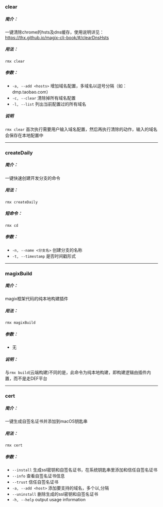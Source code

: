 
###  clear

##### 简介：
一键清除chrome的hsts及dns缓存，使用说明详见：https://thx.github.io/magix-cli-book/#/clearDnsHsts

##### 用法：
`rmx clear` 

##### 参数：
- `-a, --add <hosts>` 增加域名配置，多域名以逗号分隔（如：dmp.taobao.com）
- `-c, --clear` 清除掉所有域名配置
- `-l, --list` 列出当前配置过的所有域名

##### 说明
`rmx clear` 首次执行需要用户输入域名配置，然后再执行清除的动作，输入的域名会保存在本地配置中


---


###  createDaily

##### 简介：
一键快速创建开发分支的命令

##### 用法：
`rmx createDaily` 

##### 短命令：
`rmx cd`

##### 参数：
- `-n, --name <分支名>` 创建分支的名称
- `-t, --timestamp` 是否时间戳形式

---

###  magixBuild

##### 简介：
magix框架代码的纯本地构建插件

##### 用法：
`rmx magixBuild` 

##### 参数：
- 无

##### 说明：

与`rmx build`(云端构建)不同的是，此命令为纯本地构建，即构建逻辑由插件内置，而不是走DEF平台

---

###  cert

##### 简介：
一键生成自签名证书并添加到macOS钥匙串

##### 用法：
`rmx cert` 

##### 参数：
- `--install` 生成ssl密钥和自签名证书，在系统钥匙串里添加和信任自签名证书
- `--info` 查看自签名证书信息
- `--trust` 信任自签名证书
- `-a, --add <host>` 添加要支持的域名，多个以,分隔
- `--uninstall`  删除生成的ssl密钥和自签名证书
- `-h, --help` output usage information
